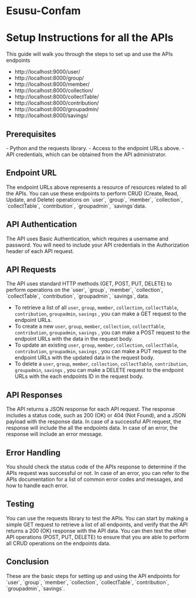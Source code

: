 # Esusu-Confam
<h1>Setup Instructions for all the APIs</h1>
This guide will walk you through the steps to set up and use the APIs endpoints 

- http://localhost:9000/user/
- http://localhost:8000/group/
- http://localhost:8000/member/
- http://localhost:8000/collection/
- http://localhost:8000/collectTable/
- http://localhost:8000/contribution/
- http://localhost:8000/groupadmin/
- http://localhost:8000/savings/

<h2>Prerequisites</h2>
- Python and the requests library.
- Access to the endpoint URLs above.
- API credentials, which can be obtained from the API administrator.
<h2>Endpoint URL</h2>
The endpoint URLs above represents a resource of resources related to all the APIs. You can use these endpoints to 
perform CRUD (Create, Read, Update, and Delete) operations on `user`, `group`, `member`, `collection`, `collectTable`, `contribution`, `groupadmin`, `savings`data.

<h2>API Authentication</h2>
The API uses Basic Authentication, which requires a username and password. You will need to include your API credentials in the Authorization header of each API request.

<h2>API Requests</h2>
The API uses standard HTTP methods (GET, POST, PUT, DELETE) to perform operations on the `user`, `group`, `member`, `collection`, `collectTable`, `contribution`, `groupadmin`, `savings`, data.

- To retrieve a list of all `user`, `group`, `member`, `collection`, `collectTable`, `contribution`, `groupadmin`, `savings` , you can make a GET request to the endpoint URLs.
- To create a new `user`, `group`, `member`, `collection`, `collectTable`, `contribution`, `groupadmin`, `savings` , you can make a POST request to the endpoint URLs with the data in the request body.
- To update an existing `user`, `group`, `member`, `collection`, `collectTable`, `contribution`, `groupadmin`, `savings` , you can make a PUT request to the endpoint URLs with the updated data in the request body.
- To delete a `user`, `group`, `member`, `collection`, `collectTable`, `contribution`, `groupadmin`, `savings` , you can make a DELETE request to the endpoint URLs with the each endpoints ID in the request body.

<h2>API Responses</h2>
The API returns a JSON response for each API request. The response includes a status code, such as 200 (OK) or 404 (Not Found), and a JSON payload with the response data.
In case of a successful API request, the response will include the all the endpoints data. In case of an error, the response will include an error message.

<h2>Error Handling</h2>
You should check the status code of the APIs response to determine if the APIs request was successful or not. In case of an error, you can refer to the APIs documentation for a list of common error codes and messages, and how to handle each error.

<h2>Testing</h2>
You can use the requests library to test the APIs. You can start by making a simple GET request to retrieve a list of all endpoints, and verify that the API returns a 200 (OK) response with the API data. You can then test the other API operations (POST, PUT, DELETE) to ensure that you are able to perform all CRUD operations on the endpoints data.

<h2>Conclusion</h2>
These are the basic steps for setting up and using the API endpoints for `user`, `group`, `member`, `collection`, `collectTable`, `contribution`, `groupadmin`, `savings`.
